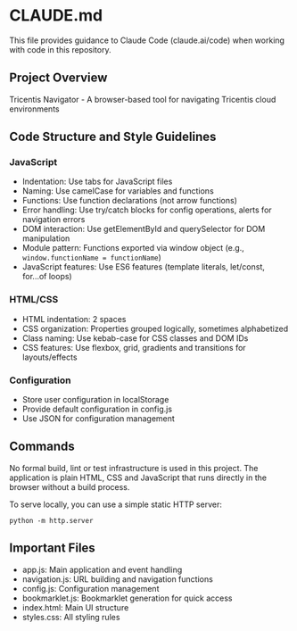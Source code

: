 # CLAUDE.md

This file provides guidance to Claude Code (claude.ai/code) when working with code in this repository.

## Project Overview
Tricentis Navigator - A browser-based tool for navigating Tricentis cloud environments

## Code Structure and Style Guidelines

### JavaScript
- Indentation: Use tabs for JavaScript files
- Naming: Use camelCase for variables and functions
- Functions: Use function declarations (not arrow functions)
- Error handling: Use try/catch blocks for config operations, alerts for navigation errors
- DOM interaction: Use getElementById and querySelector for DOM manipulation
- Module pattern: Functions exported via window object (e.g., `window.functionName = functionName`)
- JavaScript features: Use ES6 features (template literals, let/const, for...of loops)

### HTML/CSS
- HTML indentation: 2 spaces
- CSS organization: Properties grouped logically, sometimes alphabetized
- Class naming: Use kebab-case for CSS classes and DOM IDs
- CSS features: Use flexbox, grid, gradients and transitions for layouts/effects

### Configuration
- Store user configuration in localStorage
- Provide default configuration in config.js
- Use JSON for configuration management

## Commands
No formal build, lint or test infrastructure is used in this project. The application is plain HTML, CSS and JavaScript that runs directly in the browser without a build process.

To serve locally, you can use a simple static HTTP server:
```
python -m http.server
```

## Important Files
- app.js: Main application and event handling
- navigation.js: URL building and navigation functions
- config.js: Configuration management
- bookmarklet.js: Bookmarklet generation for quick access
- index.html: Main UI structure
- styles.css: All styling rules